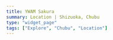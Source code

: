 ```yaml
---
title: YWAM Sakura
summary: Location | Shizuoka, Chubu
type: "widget_page"
tags: ["Explore", "Chubu", "Location"]
---
```

